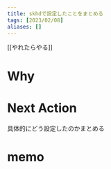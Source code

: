 ```yaml
---
title: skhdで設定したことをまとめる
tags: [2023/02/08]
aliases: []
---
```


[[やれたらやる]]
# Why

# Next Action
具体的にどう設定したのかまとめる
# memo
